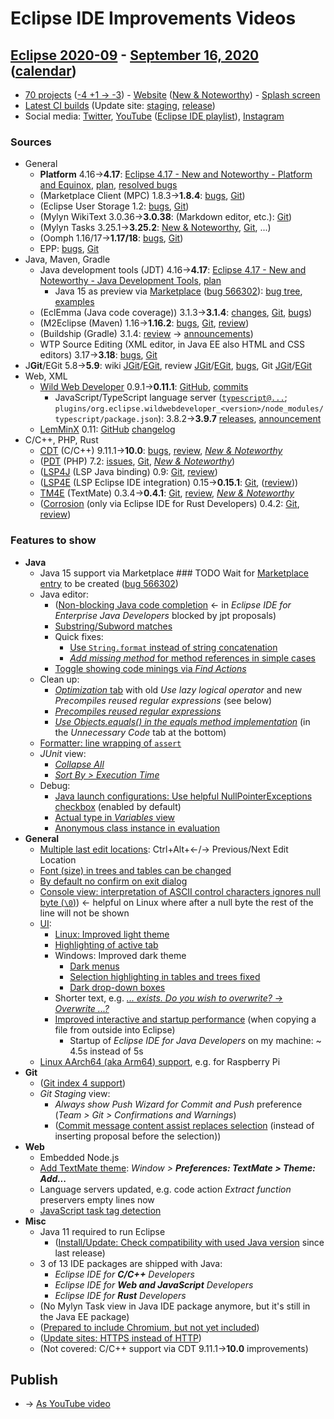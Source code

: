 # Eclipse IDE Improvements Videos

## [Eclipse 2020-09](https://wiki.eclipse.org/Category:SimRel-2020-09) - [September 16, 2020](https://calendar.google.com/calendar/event?eid=NmFxcmVjMHY5cjd1dDhxMjUzYXZwamM3aWkgZ2NoczdubTRudnBtODM3NDY5ZGRqOXRqbGtAZw&ctz=Europe/Berlin) ([calendar](https://calendar.google.com/calendar/embed?src=gchs7nm4nvpm837469ddj9tjlk@group.calendar.google.com&ctz=Europe/Berlin))
* [70 projects](https://projects.eclipse.org/releases/2020-09) ([-4 +1 → -3](projects_diff.txt)) - [Website](https://eclipse.org/eclipseide/2020-09) ([New & Noteworthy](https://eclipse.org/eclipseide/2020-09/noteworthy)) - [Splash screen](https://bugs.eclipse.org/bugs/show_bug.cgi?id=553853)
* [Latest CI builds](https://hudson.eclipse.org/packaging/job/simrel.epp-tycho-build/lastSuccessfulBuild/artifact/org.eclipse.epp.packages/archive/) (Update site: [staging](https://download.eclipse.org/staging/2020-09), [release](http://download.eclipse.org/releases/2020-09))
* Social media: [Twitter](http://twitter.com/EclipseJavaIDE), [YouTube](https://www.youtube.com/user/EclipseFdn) ([Eclipse IDE playlist](https://www.youtube.com/playlist?list=PLy7t4z5SYNaSNjL60ofpwVhfA7mOF3Pgk)), [Instagram](https://www.instagram.com/eclipsejavaide)


### Sources

* General
    * **Platform** 4.16→**4.17**: [Eclipse 4.17 - New and Noteworthy - Platform and Equinox](https://www.eclipse.org/eclipse/news/4.17/platform.php), [plan](https://www.eclipse.org/projects/project-plan.php?planurl=http://www.eclipse.org/eclipse/development/plans/eclipse_project_plan_4_17.xml#themes_and_priorities), [resolved bugs](https://bugs.eclipse.org/bugs/buglist.cgi?bug_status=RESOLVED&resolution=---&resolution=FIXED&product=JDT&query_format=advanced&order=changeddate%20DESC)
    * (Marketplace Client (MPC) 1.8.3→**1.8.4**: [bugs](https://bugs.eclipse.org/bugs/buglist.cgi?product=MPC&query_format=advanced&order=changeddate%20DESC), [Git](https://git.eclipse.org/c/mpc/org.eclipse.epp.mpc.git/log/))
    * (Eclipse User Storage 1.2: [bugs](https://bugs.eclipse.org/bugs/buglist.cgi?product=USSSDK&query_format=advanced&order=changeddate%20DESC), [Git](https://git.eclipse.org/c/usssdk/org.eclipse.usssdk.git/log/))
    * (Mylyn WikiText 3.0.36→**3.0.38**: (Markdown editor, etc.): [Git](https://git.eclipse.org/c/mylyn/org.eclipse.mylyn.docs.git/log/))
    * (Mylyn Tasks 3.25.1→**3.25.2**: [New & Noteworthy](https://www.eclipse.org/mylyn/new/), [Git](https://git.eclipse.org/c/mylyn/org.eclipse.mylyn.tasks.git/log/), ...)
    * (Oomph 1.16/17→**1.17/18**: [bugs](https://bugs.eclipse.org/bugs/buglist.cgi?product=Oomph&query_format=advanced&order=changeddate%20DESC), [Git](https://git.eclipse.org/c/oomph/org.eclipse.oomph.git/log/))
    * EPP: [bugs](https://bugs.eclipse.org/bugs/buglist.cgi?product=EPP&query_format=advanced&order=changeddate%20DESC), [Git](https://git.eclipse.org/c/epp/org.eclipse.epp.packages.git/log/)
* Java, Maven, Gradle
    * Java development tools (JDT) 4.16→**4.17**: [Eclipse 4.17 - New and Noteworthy - Java Development Tools](https://www.eclipse.org/eclipse/news/4.17/jdt.php), [plan](https://www.eclipse.org/projects/project-plan.php?planurl=http://www.eclipse.org/eclipse/development/plans/eclipse_project_plan_4_17.xml#themes_and_priorities)
        * Java 15 as preview via [Marketplace](https://marketplace.eclipse.org/search/site/java%252015) ([bug 566302](https://bugs.eclipse.org/bugs/show_bug.cgi?id=566302)): [bug tree](https://bugs.eclipse.org/bugs/showdependencytree.cgi?id=559959), [examples](https://wiki.eclipse.org/Java15/Examples)
    * (EclEmma (Java code coverage)) 3.1.3→**3.1.4**: [changes](https://www.eclemma.org/changes.html), [Git](https://github.com/eclipse/eclemma/commits/master), [bugs](https://bugs.eclipse.org/bugs/buglist.cgi?product=Eclemma&query_format=advanced&order=changeddate%20DESC))
    * (M2Eclipse (Maven) 1.16→**1.16.2**: [bugs](https://bugs.eclipse.org/bugs/buglist.cgi?product=m2e&query_format=advanced&order=changeddate%20DESC&target_milestone=1.15.0), [Git](https://git.eclipse.org/c/m2e/m2e-core.git/log/), [review](https://projects.eclipse.org/projects/technology.m2e/reviews/1.15-release-review))
    * (Buildship (Gradle) 3.1.4: [review](https://projects.eclipse.org/projects/tools.buildship/releases/3.1.4) → [announcements](https://discuss.gradle.org/tag/buildship-release))
    * WTP Source Editing (XML editor, in Java EE also HTML and CSS editors) 3.17→**3.18**: [bugs](https://bugs.eclipse.org/bugs/buglist.cgi?product=WTP%20Source%20Editing&query_format=advanced&order=changeddate%20DESC), [Git](https://git.eclipse.org/c/sourceediting/webtools.sourceediting.git/log/)
* J**Git**/EGit 5.8→**5.9**: wiki [JGit](https://wiki.eclipse.org/JGit/New_and_Noteworthy/5.9)/[EGit](https://wiki.eclipse.org/EGit/New_and_Noteworthy/5.9), review [JGit](https://projects.eclipse.org/projects/technology.jgit/reviews/5.9.0-release-review)/[EGit](https://projects.eclipse.org/projects/technology.egit/reviews/5.9.0-release-review), [bugs](https://bugs.eclipse.org/bugs/buglist.cgi?product=EGit&product=JGit&query_format=advanced&order=changeddate%20DESC), Git [JGit](https://git.eclipse.org/c/jgit/jgit.git/log/)/[EGit](https://git.eclipse.org/c/egit/egit.git/log/)
* Web, XML
    * [Wild Web Developer](https://projects.eclipse.org/projects/tools.wildwebdeveloper) 0.9.1→**0.11.1**: [GitHub](https://github.com/eclipse/wildwebdeveloper), [commits](https://github.com/eclipse/wildwebdeveloper/compare/0.9.1...0.11.1)
        * JavaScript/TypeScript language server ([`typescript@...`](https://github.com/eclipse/wildwebdeveloper/blob/master/org.eclipse.wildwebdeveloper/pom.xml); `plugins/org.eclipse.wildwebdeveloper_<version>/node_modules/typescript/package.json`): 3.8.2→**3.9.7** [releases](https://github.com/microsoft/TypeScript/releases), [announcement](https://devblogs.microsoft.com/typescript/announcing-typescript-3-9/)
    * [LemMinX](https://projects.eclipse.org/projects/technology.lemminx) 0.11: [GitHub](https://github.com/eclipse/lemminx) [changelog](https://github.com/eclipse/lemminx/blob/master/CHANGELOG.md#change-log)
* C/C++, PHP, Rust
    * [CDT](https://projects.eclipse.org/projects/tools.cdt) (C/C++) 9.11.1→**10.0**: [bugs](https://bugs.eclipse.org/bugs/buglist.cgi?product=CDT&query_format=advanced&order=changeddate%20DESC), [review](https://projects.eclipse.org/projects/tools.cdt/reviews/10.0.0-release-review), [_New & Noteworthy_](https://wiki.eclipse.org/CDT/User/NewIn100)
    * ([PDT](https://projects.eclipse.org/projects/tools.pdt) (PHP) 7.2: [issues](https://github.com/eclipse/pdt/issues?q=is%3Aissue+sort%3Aupdated-asc), [Git](https://github.com/eclipse/pdt/commits/master), [_New & Noteworthy_](https://wiki.eclipse.org/PDT/NewIn72))
    * ([LSP4J](https://projects.eclipse.org/projects/technology.lsp4j) (LSP Java binding) 0.9: [Git](https://github.com/eclipse/lsp4j/commits/master), [review](https://projects.eclipse.org/projects/technology.lsp4j))
    * ([LSP4E](https://projects.eclipse.org/projects/technology.lsp4e) (LSP Eclipse IDE integration) 0.15→**0.15.1**: [Git](https://git.eclipse.org/c/lsp4e/lsp4e.git/log/), ([review](https://projects.eclipse.org/projects/technology.lsp4e/reviews/0.15.0-release-review)))
    * [TM4E](https://projects.eclipse.org/projects/technology.tm4e) (TextMate) 0.3.4→**0.4.1**: [Git](https://github.com/eclipse/tm4e/commits/master), [review](https://projects.eclipse.org/projects/technology.tm4e/reviews/0.4.1-release-review), [_New & Noteworthy_](https://github.com/eclipse/tm4e/blob/master/RELEASE_NOTES.md#041)
    * ([Corrosion](https://github.com/eclipse/corrosion) (only via Eclipse IDE for Rust Developers) 0.4.2: [Git](https://github.com/eclipse/corrosion/commits/master), [review](https://projects.eclipse.org/projects/tools.corrosion/reviews/0.4.2-release-review))


### Features to show

* **Java**
    * Java 15 support via Marketplace ### TODO Wait for [Marketplace entry](https://marketplace.eclipse.org/search/site/java%252015) to be created ([bug 566302](https://bugs.eclipse.org/bugs/show_bug.cgi?id=566302))
    * Java editor:
        * ([Non-blocking Java code completion](https://www.eclipse.org/eclipse/news/4.16/jdt.php#default-non-blocking-completion) ← in _Eclipse IDE for Enterprise Java Developers_ blocked by jpt proposals)
        * [Substring/Subword matches](https://www.eclipse.org/eclipse/news/4.17/jdt.php#content-assist-substring-types)
        * Quick fixes:
            * [Use `String.format` instead of string concatenation](https://www.eclipse.org/eclipse/news/4.17/jdt.php#String.format-quickfix)
            * [_Add missing method_ for method references in simple cases](https://www.eclipse.org/eclipse/news/4.17/jdt.php#method_reference-quickfix)
        * [Toggle showing code minings via _Find Actions_](https://www.eclipse.org/eclipse/news/4.17/jdt.php#toggle-code-minings)
    * Clean up:
        * [_Optimization_ tab](https://www.eclipse.org/eclipse/news/4.17/jdt.php#optimization) with old _Use lazy logical operator_ and new _Precompiles reused regular expressions_ (see below)
        * [_Precompiles reused regular expressions_](https://www.eclipse.org/eclipse/news/4.17/jdt.php#regex)
        * [_Use Objects.equals() in the equals method implementation_](https://www.eclipse.org/eclipse/news/4.17/jdt.php#objects-equals) (in the _Unnecessary Code_ tab at the bottom)
    * [Formatter: line wrapping of `assert`](https://www.eclipse.org/eclipse/news/4.17/jdt.php#formatter-wrap-assert)
    * _JUnit_ view:
        * [_Collapse All_](https://www.eclipse.org/eclipse/news/4.17/jdt.php#junit-collapse-all)
        * [_Sort By > Execution Time_](https://www.eclipse.org/eclipse/news/4.17/jdt.php#junit-sort-time)
    * Debug:
        * [Java launch configurations: Use helpful NullPointerExceptions checkbox](https://www.eclipse.org/eclipse/news/4.17/jdt.php#helpful-nullpointer-exceptions) (enabled by default)
        * [Actual type in _Variables_ view](https://www.eclipse.org/eclipse/news/4.17/jdt.php#variables-actual-type)
        * [Anonymous class instance in evaluation](https://www.eclipse.org/eclipse/news/4.17/jdt.php#anonymous-class-inspection)
* **General**
    * [Multiple last edit locations](https://www.eclipse.org/eclipse/news/4.17/platform.php#multiple-last-edit-locations): Ctrl+Alt+←/→ Previous/Next Edit Location
    * [Font (size) in trees and tables can be changed](https://www.eclipse.org/eclipse/news/4.17/platform.php#adjustable-view-fonts)
    * [By default no confirm on exit dialog](https://www.eclipse.org/eclipse/news/4.17/platform.php#confirm-on-exit)
    * [Console view: interpretation of ASCII control characters ignores null byte (`\0`)](https://www.eclipse.org/eclipse/news/4.17/platform.php#console-null-byte)) ← helpful on Linux where after a null byte the rest of the line will not be shown
    * [UI](https://bugs.eclipse.org/bugs/showdependencytree.cgi?id=563540):
        * [Linux: Improved light theme](https://www.eclipse.org/eclipse/news/4.17/platform.php#gtk-light-theme)
        * [Highlighting of active tab](https://www.eclipse.org/eclipse/news/4.17/platform.php#dark-selection-highlighter)
        * Windows: Improved dark theme
            * [Dark menus](https://www.eclipse.org/eclipse/news/4.17/platform.php#dark-win32-menu)
            * [Selection highlighting in tables and trees fixed](https://www.eclipse.org/eclipse/news/4.17/platform.php#dark-selection-win32-highlighter)
            * [Dark drop-down boxes](https://www.eclipse.org/eclipse/news/4.17/platform.php#dark-win32-combo)
        * Shorter text, e.g. [_... exists. Do you wish to overwrite?_ → _Overwrite ...?_](https://bugs.eclipse.org/bugs/show_bug.cgi?id=565800)
        * [Improved interactive and startup performance](https://bugs.eclipse.org/bugs/show_bug.cgi?id=563542) (when copying a file from outside into Eclipse)
            * Startup of _Eclipse IDE for Java Developers_ on my machine: ~ 4.5s instead of 5s
    * [Linux AArch64 (aka Arm64) support](https://www.eclipse.org/eclipse/news/4.17/platform.php#arm64), e.g. for Raspberry Pi
* **Git**
     * ([Git index 4 support](https://wiki.eclipse.org/JGit/New_and_Noteworthy/5.9#New_Features))
     * _Git Staging_ view:
         * _Always show Push Wizard for Commit and Push_ preference (_Team > Git > Confirmations and Warnings_)
         * ([Commit message content assist replaces selection](https://git.eclipse.org/c/egit/egit.git/commit/?id=eb071addfdd0313dcb4cbd6d0183d284fb97c05b) (instead of inserting proposal before the selection))
* **Web**
    * Embedded Node.js
    * [Add TextMate theme](https://github.com/eclipse/tm4e/blob/master/RELEASE_NOTES.md#041): _Window > **Preferences: TextMate > Theme: Add...**_
    * Language servers updated, e.g. code action _Extract function_ preservers empty lines now
    * [JavaScript task tag detection](https://bugs.eclipse.org/bugs/show_bug.cgi?id=565543)
* **Misc**
    * Java 11 required to run Eclipse
        * ([Install/Update: Check compatibility with used Java version](https://www.eclipse.org/eclipse/news/4.16/platform.php#verify-jre-installation) since last release)
    * 3 of 13 IDE packages are shipped with Java:
        * _Eclipse IDE for **C/C++** Developers_
        * _Eclipse IDE for **Web and JavaScript** Developers_
        * _Eclipse IDE for **Rust** Developers_
    * (No Mylyn Task view in Java IDE package anymore, but it's still in the Java EE package)
    * ([Prepared to include Chromium, but not yet included](https://bugs.eclipse.org/bugs/show_bug.cgi?id=549585#c117))
    * ([Update sites: HTTPS instead of HTTP](https://git.eclipse.org/c/epp/org.eclipse.epp.packages.git/commit/?id=4ba6ff7b188d38345c70d6b5a58a979fa6ca0a77))
    * (Not covered: C/C++ support via CDT 9.11.1→**10.0** improvements)

## Publish
* → [As YouTube video](https://www.youtube.com/playlist?list=PLnh_8hTD4yvnhXSttuewEKgKkmlIj_ND-)
